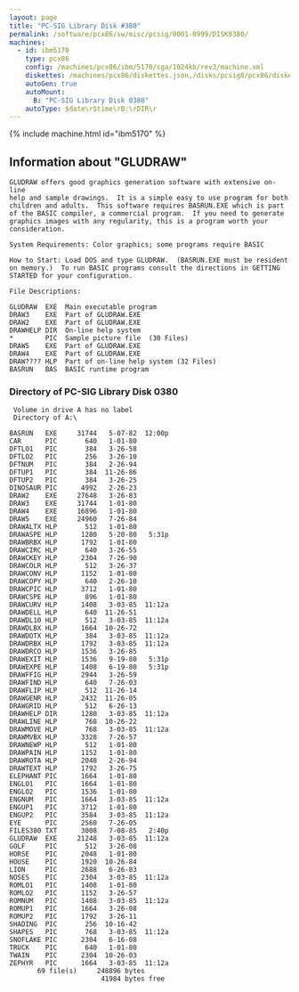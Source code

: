 ```yaml
---
layout: page
title: "PC-SIG Library Disk #380"
permalink: /software/pcx86/sw/misc/pcsig/0001-0999/DISK0380/
machines:
  - id: ibm5170
    type: pcx86
    config: /machines/pcx86/ibm/5170/cga/1024kb/rev3/machine.xml
    diskettes: /machines/pcx86/diskettes.json,/disks/pcsig0/pcx86/diskettes.json
    autoGen: true
    autoMount:
      B: "PC-SIG Library Disk 0380"
    autoType: $date\r$time\rB:\rDIR\r
---
```


{% include machine.html id="ibm5170" %}

## Information about "GLUDRAW"

    GLUDRAW offers good graphics generation software with extensive on-line
    help and sample drawings.  It is a simple easy to use program for both
    children and adults.  This software requires BASRUN.EXE which is part
    of the BASIC compiler, a commercial program.  If you need to generate
    graphics images with any regularity, this is a program worth your
    consideration.
    
    System Requirements: Color graphics; some programs require BASIC
    
    How to Start: Load DOS and type GLUDRAW.  (BASRUN.EXE must be resident
    on memory.)  To run BASIC programs consult the directions in GETTING
    STARTED for your configuration.
    
    File Descriptions:
    
    GLUDRAW  EXE  Main executable program
    DRAW3    EXE  Part of GLUDRAW.EXE
    DRAW2    EXE  Part of GLUDRAW.EXE
    DRAWHELP DIR  On-line help system
    *        PIC  Sample picture file  (30 Files)
    DRAW5    EXE  Part of GLUDRAW.EXE
    DRAW4    EXE  Part of GLUDRAW.EXE
    DRAW???? HLP  Part of on-line help system (32 Files)
    BASRUN   BAS  BASIC runtime program

### Directory of PC-SIG Library Disk 0380

     Volume in drive A has no label
     Directory of A:\

    BASRUN   EXE     31744   5-07-82  12:00p
    CAR      PIC       640   1-01-80
    DFTLO1   PIC       384   3-26-58
    DFTLO2   PIC       256   3-26-10
    DFTNUM   PIC       384   2-26-94
    DFTUP1   PIC       384  11-26-86
    DFTUP2   PIC       384   3-26-25
    DINOSAUR PIC      4992   2-26-23
    DRAW2    EXE     27648   3-26-83
    DRAW3    EXE     31744   1-01-80
    DRAW4    EXE     16896   1-01-80
    DRAW5    EXE     24960   7-26-84
    DRAWALTX HLP       512   1-01-80
    DRAWASPE HLP      1280   5-20-80   5:31p
    DRAWBRBX HLP      1792   1-01-80
    DRAWCIRC HLP       640   3-26-55
    DRAWCKEY HLP      2304   7-26-90
    DRAWCOLR HLP       512   3-26-37
    DRAWCONV HLP      1152   1-01-80
    DRAWCOPY HLP       640   2-26-10
    DRAWCPIC HLP      3712   1-01-80
    DRAWCSPE HLP       896   1-01-80
    DRAWCURV HLP      1408   3-03-85  11:12a
    DRAWDELL HLP       640  11-26-51
    DRAWDL10 HLP       512   3-03-85  11:12a
    DRAWDLBX HLP      1664  10-26-72
    DRAWDOTX HLP       384   3-03-85  11:12a
    DRAWDRBX HLP      1792   3-03-85  11:12a
    DRAWDRCO HLP      1536   3-26-85
    DRAWEXIT HLP      1536   9-19-80   5:31p
    DRAWEXPE HLP      1408   6-19-80   5:31p
    DRAWFFIG HLP      2944   3-26-59
    DRAWFIND HLP       640   7-26-03
    DRAWFLIP HLP       512  11-26-14
    DRAWGENR HLP      2432  11-26-05
    DRAWGRID HLP       512   6-26-13
    DRAWHELP DIR      1280   3-03-85  11:12a
    DRAWLINE HLP       768  10-26-22
    DRAWMOVE HLP       768   3-03-85  11:12a
    DRAWMVBX HLP      3328   7-26-57
    DRAWNEWP HLP       512   1-01-80
    DRAWPAIN HLP      1152   1-01-80
    DRAWROTA HLP      2048   2-26-94
    DRAWTEXT HLP      1792   3-26-75
    ELEPHANT PIC      1664   1-01-80
    ENGLO1   PIC      1664   1-01-80
    ENGLO2   PIC      1536   1-01-80
    ENGNUM   PIC      1664   3-03-85  11:12a
    ENGUP1   PIC      3712   1-01-80
    ENGUP2   PIC      3584   3-03-85  11:12a
    EYE      PIC      2560   7-26-05
    FILES380 TXT      3008   7-08-85   2:40p
    GLUDRAW  EXE     21248   3-03-85  11:12a
    GOLF     PIC       512   3-26-08
    HORSE    PIC      2048   1-01-80
    HOUSE    PIC      1920  10-26-84
    LION     PIC      2688   6-26-83
    NOSES    PIC      2304   3-03-85  11:12a
    ROMLO1   PIC      1408   1-01-80
    ROMLO2   PIC      1152   3-26-57
    ROMNUM   PIC      1408   3-03-85  11:12a
    ROMUP1   PIC      1664   3-26-08
    ROMUP2   PIC      1792   3-26-11
    SHADING  PIC       256  10-16-42
    SHAPES   PIC       768   3-03-85  11:12a
    SNOFLAKE PIC      2304   6-16-08
    TRUCK    PIC       640   1-01-80
    TWAIN    PIC      2304  10-26-03
    ZEPHYR   PIC      1664   3-03-85  11:12a
           69 file(s)     248896 bytes
                           41984 bytes free
